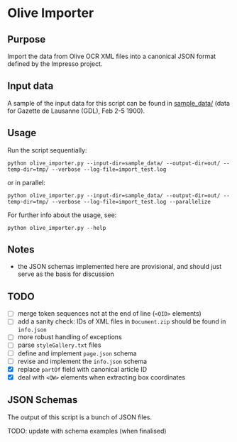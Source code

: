 # Olive Importer

## Purpose

Import the data from Olive OCR XML files into a canonical JSON format defined by the Impresso project.

## Input data

A sample of the input data for this script can be found in [sample_data/](sample_data/) (data for Gazette de Lausanne (GDL), Feb 2-5 1900).

## Usage

Run the script sequentially:

    python olive_importer.py --input-dir=sample_data/ --output-dir=out/ --temp-dir=tmp/ --verbose --log-file=import_test.log

or in parallel:

    python olive_importer.py --input-dir=sample_data/ --output-dir=out/ --temp-dir=tmp/ --verbose --log-file=import_test.log --parallelize

For further info about the usage, see:

    python olive_importer.py --help

## Notes

- the JSON schemas implemented here are provisional, and should just serve as the basis for discussion

## TODO

- [ ] merge token sequences not at the end of line (`<QID>` elements)
- [ ] add a sanity check: IDs of XML files in `Document.zip` should be found in `info.json`
- [ ] more robust handling of exceptions
- [ ] parse `styleGallery.txt` files
- [ ] define and implement `page.json` schema
- [ ] revise and implement the `info.json` schema
- [x] replace `partOf` field with canonical article ID
- [x] deal with `<QW>` elements when extracting box coordinates

## JSON Schemas

The output of this script is a bunch of JSON files.

TODO: update with schema examples (when finalised)
